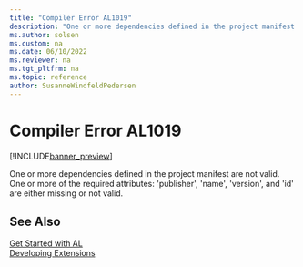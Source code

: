 ```yaml
---
title: "Compiler Error AL1019"
description: "One or more dependencies defined in the project manifest are not valid."
ms.author: solsen
ms.custom: na
ms.date: 06/10/2022
ms.reviewer: na
ms.tgt_pltfrm: na
ms.topic: reference
author: SusanneWindfeldPedersen
---
```

[//]: # (START>DO_NOT_EDIT)
[//]: # (IMPORTANT:Do not edit any of the content between here and the END>DO_NOT_EDIT.)
[//]: # (Any modifications should be made in the .xml files in the ModernDev repo.)
# Compiler Error AL1019

[!INCLUDE[banner_preview](../includes/banner_preview.md)]

One or more dependencies defined in the project manifest are not valid. One or more of the required attributes: 'publisher', 'name', 'version', and 'id' are either missing or not valid.

[//]: # (IMPORTANT: END>DO_NOT_EDIT)
## See Also  
[Get Started with AL](../devenv-get-started.md)  
[Developing Extensions](../devenv-dev-overview.md)  